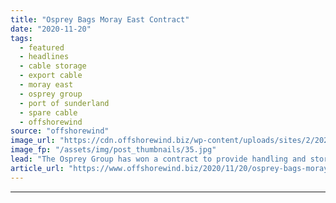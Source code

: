 ```yaml
---
title: "Osprey Bags Moray East Contract"
date: "2020-11-20"
tags: 
  - featured
  - headlines
  - cable storage
  - export cable
  - moray east
  - osprey group
  - port of sunderland
  - spare cable
  - offshorewind
source: "offshorewind"
image_url: "https://cdn.offshorewind.biz/wp-content/uploads/sites/2/2020/11/20142413/Port-of-Sunderland_Osprey_MorayEast-.jpg"
image_fp: "/assets/img/post_thumbnails/35.jpg"
lead: "The Osprey Group has won a contract to provide handling and storage services for"
article_url: "https://www.offshorewind.biz/2020/11/20/osprey-bags-moray-east-contract/"
---
```


---
